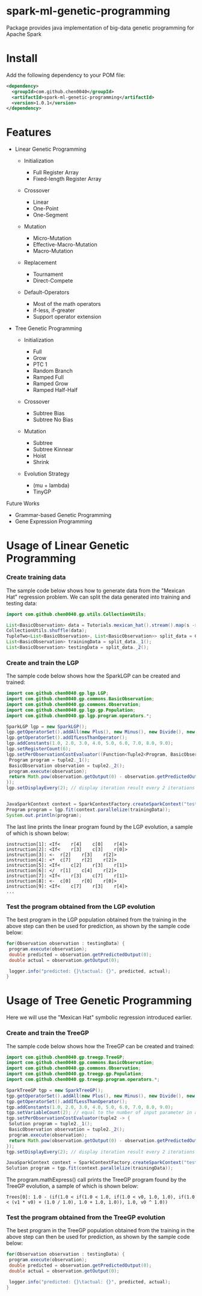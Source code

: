 # spark-ml-genetic-programming

Package provides java implementation of big-data genetic programming for Apache Spark

# Install

Add the following dependency to your POM file:

```xml
<dependency>
  <groupId>com.github.chen0040</groupId>
  <artifactId>spark-ml-genetic-programming</artifactId>
  <version>1.0.1</version>
</dependency>
```

# Features

* Linear Genetic Programming

    - Initialization
    
       + Full Register Array 
       + Fixed-length Register Array
   
    - Crossover
     
        + Linear
        + One-Point
        + One-Segment
    
    - Mutation
   
        + Micro-Mutation
        + Effective-Macro-Mutation
        + Macro-Mutation
    
    - Replacement
   
        + Tournament
        + Direct-Compete
    
    - Default-Operators
   
        + Most of the math operators
        + if-less, if-greater
        + Support operator extension
        
* Tree Genetic Programming

    - Initialization 
    
        + Full
        + Grow
        + PTC 1
        + Random Branch
        + Ramped Full
        + Ramped Grow
        + Ramped Half-Half
        
    - Crossover
    
        + Subtree Bias
        + Subtree No Bias
        
    - Mutation
    
        + Subtree
        + Subtree Kinnear
        + Hoist
        + Shrink
        
    - Evolution Strategy
    
        + (mu + lambda)
        + TinyGP


    
Future Works

* Grammar-based Genetic Programming
* Gene Expression Programming



# Usage of Linear Genetic Programming

### Create training data

The sample code below shows how to generate data from the "Mexican Hat" regression problem. We can split the data generated into training and testing data:

```java
import com.github.chen0040.gp.utils.CollectionUtils;

List<BasicObservation> data = Tutorials.mexican_hat().stream().map(s -> (BasicObservation)s).collect(Collectors.toList());
CollectionUtils.shuffle(data);
TupleTwo<List<BasicObservation>, List<BasicObservation>> split_data = CollectionUtils.split(data, 0.9);
List<BasicObservation> trainingData = split_data._1();
List<BasicObservation> testingData = split_data._2();
```
### Create and train the LGP

 
The sample code below shows how the SparkLGP can be created and trained:

```java
import com.github.chen0040.gp.lgp.LGP;
import com.github.chen0040.gp.commons.BasicObservation;
import com.github.chen0040.gp.commons.Observation;
import com.github.chen0040.gp.lgp.gp.Population;
import com.github.chen0040.gp.lgp.program.operators.*;

SparkLGP lgp = new SparkLGP();
lgp.getOperatorSet().addAll(new Plus(), new Minus(), new Divide(), new Multiply(), new Power());
lgp.getOperatorSet().addIfLessThanOperator();
lgp.addConstants(1.0, 2.0, 3.0, 4.0, 5.0, 6.0, 7.0, 8.0, 9.0);
lgp.setRegisterCount(6);
lgp.setPerObservationCostEvaluator((Function<Tuple2<Program, BasicObservation>, Double>) tuple2 -> {
 Program program = tuple2._1();
 BasicObservation observation = tuple2._2();
 program.execute(observation);
 return Math.pow(observation.getOutput(0) - observation.getPredictedOutput(0), 2.0);
});
lgp.setDisplayEvery(2); // display iteration result every 2 iterations


JavaSparkContext context = SparkContextFactory.createSparkContext("testing-1");
Program program = lgp.fit(context.parallelize(trainingData)); 
System.out.println(program);
```

The last line prints the linear program found by the LGP evolution, a sample of which is shown below:

```
instruction[1]: <If<	r[4]	c[0]	r[4]>
instruction[2]: <If<	r[3]	c[3]	r[0]>
instruction[3]: <-	r[2]	r[3]	r[2]>
instruction[4]: <*	c[7]	r[2]	r[2]>
instruction[5]: <If<	c[2]	r[3]	r[1]>
instruction[6]: </	r[1]	c[4]	r[2]>
instruction[7]: <If<	r[3]	c[7]	r[1]>
instruction[8]: <-	c[0]	r[0]	r[0]>
instruction[9]: <If<	c[7]	r[3]	r[4]>
...
```

### Test the program obtained from the LGP evolution

The best program in the LGP population obtained from the training in the above step can then be used for prediction, as shown by the sample code below:

```java
for(Observation observation : testingData) {
 program.execute(observation);
 double predicted = observation.getPredictedOutput(0);
 double actual = observation.getOutput(0);

 logger.info("predicted: {}\tactual: {}", predicted, actual);
}
```

# Usage of Tree Genetic Programming

Here we will use the "Mexican Hat" symbolic regression introduced earlier.

### Create and train the TreeGP

 
The sample code below shows how the TreeGP can be created and trained:

```java
import com.github.chen0040.gp.treegp.TreeGP;
import com.github.chen0040.gp.commons.BasicObservation;
import com.github.chen0040.gp.commons.Observation;
import com.github.chen0040.gp.treegp.gp.Population;
import com.github.chen0040.gp.treegp.program.operators.*;

SparkTreeGP tgp = new SparkTreeGP();
tgp.getOperatorSet().addAll(new Plus(), new Minus(), new Divide(), new Multiply(), new Power());
tgp.getOperatorSet().addIfLessThanOperator();
tgp.addConstants(1.0, 2.0, 3.0, 4.0, 5.0, 6.0, 7.0, 8.0, 9.0);
tgp.setVariableCount(2); // equal to the number of input parameter in an observation
tgp.setPerObservationCostEvaluator(tuple2 -> {
 Solution program = tuple2._1();
 BasicObservation observation = tuple2._2();
 program.execute(observation);
 return Math.pow(observation.getOutput(0) - observation.getPredictedOutput(0), 2.0);
});
tgp.setDisplayEvery(2); // display iteration result every 2 iterations

JavaSparkContext context = SparkContextFactory.createSparkContext("testing-1");
Solution program = tgp.fit(context.parallelize(trainingData));  
```

The program.mathExpress() call prints the TreeGP program found by the TreeGP evolution, a sample of which is shown below:

```
Trees[0]: 1.0 - (if(1.0 < if(1.0 < 1.0, if(1.0 < v0, 1.0, 1.0), if(1.0 < (v1 * v0) + (1.0 / 1.0), 1.0 + 1.0, 1.0)), 1.0, v0 ^ 1.0))
```

### Test the program obtained from the TreeGP evolution

The best program in the TreeGP population obtained from the training in the above step can then be used for prediction, as shown by the sample code below:

```java
for(Observation observation : testingData) {
 program.execute(observation);
 double predicted = observation.getPredictedOutput(0);
 double actual = observation.getOutput(0);

 logger.info("predicted: {}\tactual: {}", predicted, actual);
}
```

